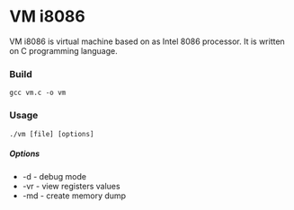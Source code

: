 # VM i8086

VM i8086 is virtual machine based on as Intel 8086 processor. It is written on C programming language.

###  Build
```
gcc vm.c -o vm
```

### Usage
```
./vm [file] [options]
```

##### Options
- -d - debug mode
- -vr - view registers values
- -md - create memory dump